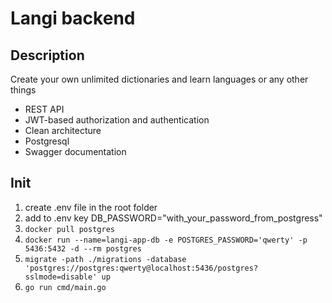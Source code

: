 # Langi backend


## Description

Create your own unlimited dictionaries and learn languages or any other things

* REST API 
* JWT-based authorization and authentication
* Clean architecture
* Postgresql 
* Swagger documentation

## Init

1. create .env file in the root folder
2. add to .env key DB_PASSWORD="with_your_password_from_postgress"
3. `docker pull postgres`
4. `docker run --name=langi-app-db -e POSTGRES_PASSWORD='qwerty' -p 5436:5432 -d --rm postgres`
5. `migrate -path ./migrations -database 'postgres://postgres:qwerty@localhost:5436/postgres?sslmode=disable' up`
6. `go run cmd/main.go`